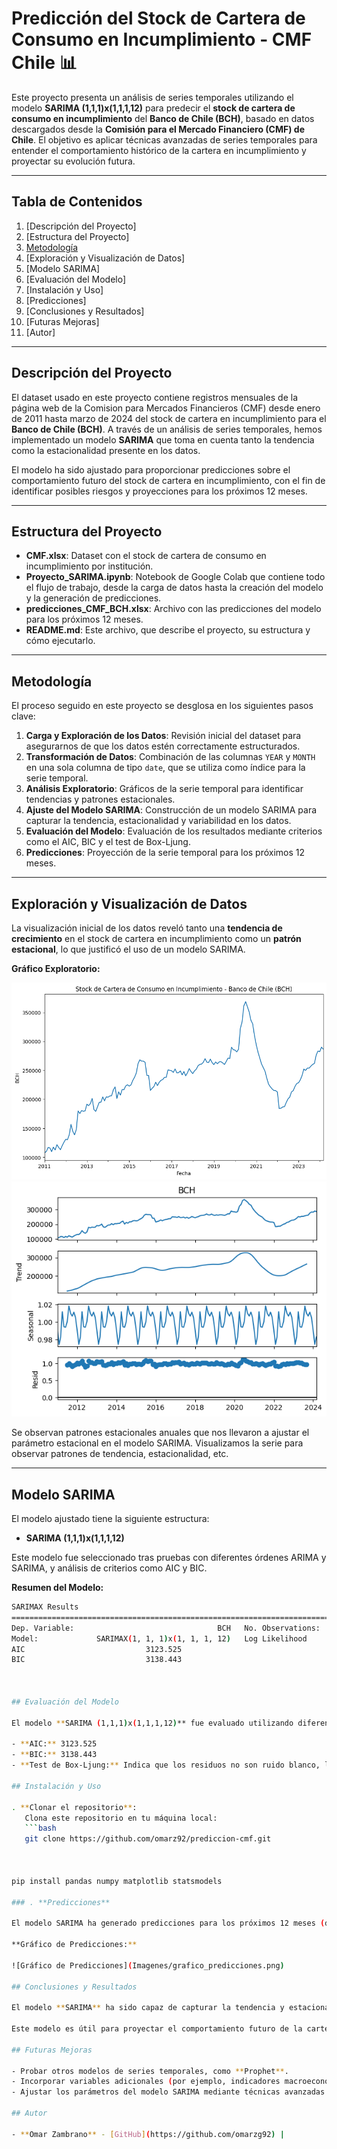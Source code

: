 # Predicción del Stock de Cartera de Consumo en Incumplimiento - CMF Chile 📊

Este proyecto presenta un análisis de series temporales utilizando el modelo **SARIMA (1,1,1)x(1,1,1,12)** para predecir el **stock de cartera de consumo en incumplimiento** del **Banco de Chile (BCH)**, basado en datos descargados desde la **Comisión para el Mercado Financiero (CMF) de Chile**. El objetivo es aplicar técnicas avanzadas de series temporales para entender el comportamiento histórico de la cartera en incumplimiento y proyectar su evolución futura.

---

## Tabla de Contenidos

1. [Descripción del Proyecto]
2. [Estructura del Proyecto]
3. [Metodología](#metodología)
4. [Exploración y Visualización de Datos]
5. [Modelo SARIMA]
6. [Evaluación del Modelo]
7. [Instalación y Uso]
8. [Predicciones]
9. [Conclusiones y Resultados]
10. [Futuras Mejoras]
11. [Autor]

---

## Descripción del Proyecto

El dataset usado en este proyecto contiene registros mensuales de la página web de la Comision para Mercados Financieros (CMF) desde enero de 2011 hasta marzo de 2024 del stock de cartera en incumplimiento para el **Banco de Chile (BCH)**. A través de un análisis de series temporales, hemos implementado un modelo **SARIMA** que toma en cuenta tanto la tendencia como la estacionalidad presente en los datos.

El modelo ha sido ajustado para proporcionar predicciones sobre el comportamiento futuro del stock de cartera en incumplimiento, con el fin de identificar posibles riesgos y proyecciones para los próximos 12 meses.

---

## Estructura del Proyecto

- **CMF.xlsx**: Dataset con el stock de cartera de consumo en incumplimiento por institución.
- **Proyecto_SARIMA.ipynb**: Notebook de Google Colab que contiene todo el flujo de trabajo, desde la carga de datos hasta la creación del modelo y la generación de predicciones.
- **predicciones_CMF_BCH.xlsx**: Archivo con las predicciones del modelo para los próximos 12 meses.
- **README.md**: Este archivo, que describe el proyecto, su estructura y cómo ejecutarlo.
  
---

## Metodología

El proceso seguido en este proyecto se desglosa en los siguientes pasos clave:

1. **Carga y Exploración de los Datos**: Revisión inicial del dataset para asegurarnos de que los datos estén correctamente estructurados.
2. **Transformación de Datos**: Combinación de las columnas `YEAR` y `MONTH` en una sola columna de tipo `date`, que se utiliza como índice para la serie temporal.
3. **Análisis Exploratorio**: Gráficos de la serie temporal para identificar tendencias y patrones estacionales.
4. **Ajuste del Modelo SARIMA**: Construcción de un modelo SARIMA para capturar la tendencia, estacionalidad y variabilidad en los datos.
5. **Evaluación del Modelo**: Evaluación de los resultados mediante criterios como el AIC, BIC y el test de Box-Ljung.
6. **Predicciones**: Proyección de la serie temporal para los próximos 12 meses.

---

## Exploración y Visualización de Datos

La visualización inicial de los datos reveló tanto una **tendencia de crecimiento** en el stock de cartera en incumplimiento como un **patrón estacional**, lo que justificó el uso de un modelo SARIMA.

**Gráfico Exploratorio:**

![Gráfico Exploratorio](Imagenes/grafico_exploratorio.png)
![Gráfico Exploratorio](Imagenes/patrones_tendencias.png)


Se observan patrones estacionales anuales que nos llevaron a ajustar el parámetro estacional en el modelo SARIMA. 
Visualizamos la serie para observar patrones de tendencia, estacionalidad, etc.

---

## Modelo SARIMA

El modelo ajustado tiene la siguiente estructura:

- **SARIMA (1,1,1)x(1,1,1,12)**

Este modelo fue seleccionado tras pruebas con diferentes órdenes ARIMA y SARIMA, y análisis de criterios como AIC y BIC.

**Resumen del Modelo:**

```bash
SARIMAX Results                                      
==========================================================================================
Dep. Variable:                                BCH   No. Observations:                  159
Model:             SARIMAX(1, 1, 1)x(1, 1, 1, 12)   Log Likelihood               -1556.762
AIC                           3123.525
BIC                           3138.443



## Evaluación del Modelo

El modelo **SARIMA (1,1,1)x(1,1,1,12)** fue evaluado utilizando diferentes métricas estadísticas como el AIC, BIC, y el test de Box-Ljung. Los resultados sugieren que el modelo capta adecuadamente la estacionalidad de los datos, con una reducción significativa en los valores de AIC y BIC en comparación con otros modelos probados.

- **AIC:** 3123.525
- **BIC:** 3138.443
- **Test de Box-Ljung:** Indica que los residuos no son ruido blanco, lo que sugiere que el modelo puede mejorarse aún más.

## Instalación y Uso

. **Clonar el repositorio**:
   Clona este repositorio en tu máquina local:
   ```bash
   git clone https://github.com/omarz92/prediccion-cmf.git



pip install pandas numpy matplotlib statsmodels

### . **Predicciones**
  
El modelo SARIMA ha generado predicciones para los próximos 12 meses (de abril 2024 a marzo 2025). Estas predicciones muestran una tendencia de crecimiento continuo en el stock de cartera de consumo en incumplimiento, con variaciones estacionales claras observadas en años anteriores.

**Gráfico de Predicciones:**

![Gráfico de Predicciones](Imagenes/grafico_predicciones.png)

## Conclusiones y Resultados

El modelo **SARIMA** ha sido capaz de capturar la tendencia y estacionalidad presente en los datos históricos. Los resultados sugieren que el **stock de cartera en incumplimiento** del **Banco de Chile** seguirá un patrón de crecimiento con fluctuaciones estacionales a lo largo del próximo año.

Este modelo es útil para proyectar el comportamiento futuro de la cartera en incumplimiento, pero podría mejorarse incorporando más variables macroeconómicas o financieras externas que influyan en la morosidad.

## Futuras Mejoras

- Probar otros modelos de series temporales, como **Prophet**.
- Incorporar variables adicionales (por ejemplo, indicadores macroeconómicos) para mejorar la precisión del modelo.
- Ajustar los parámetros del modelo SARIMA mediante técnicas avanzadas de optimización.

## Autor

- **Omar Zambrano** - [GitHub](https://github.com/omarzg92) | 
